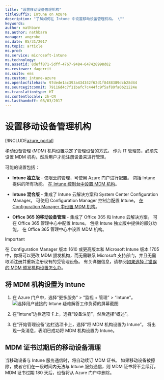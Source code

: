 ```yaml
---
title: "设置移动设备管理机构"
titleSuffix: Intune on Azure
description: "了解如何在 Intune 中设置移动设备管理机构。 \""
keywords: 
author: nathbarn
ms.author: nathbarn
manager: angrobe
ms.date: 05/31/2017
ms.topic: article
ms.prod: 
ms.service: microsoft-intune
ms.technology: 
ms.assetid: 8deff871-5dff-4767-9484-647428998d82
ms.reviewer: dagerrit
ms.suite: ems
ms.custom: intune-azure
ms.openlocfilehash: 97dede1ac393a434342f62d1f8488389dcb28d44
ms.sourcegitcommit: 79116d4c7f11bafc7c444fc9f5af80fa0b21224e
ms.translationtype: HT
ms.contentlocale: zh-CN
ms.lasthandoff: 08/03/2017
---
```

# <a name="set-the-mobile-device-management-authority"></a>设置移动设备管理机构

[!INCLUDE[azure_portal](./includes/azure_portal.md)]

移动设备管理 (MDM) 机构设置决定了管理设备的方式。 作为 IT 管理员，必须先设置 MDM 机构，然后用户才能注册设备来进行管理。

可能的设置包括：

- **Intune 独立版** - 仅限云的管理，可使用 Azure 门户进行配置。 包括 Intune 提供的所有功能。 [在 Intune 控制台中设置 MDM 机构](#set-mdm-authority-to-intune)。

- **Intune 混合版** - 集成了 Intune 云解决方案和 System Center Configuration Manager。 可使用 Configuration Manager 控制台配置 Intune。 [在 Configuration Manager 中设置 MDM 机构](https://docs.microsoft.com/sccm/mdm/deploy-use/configure-intune-subscription)。

- **Office 365 的移动设备管理** - 集成了 Office 365 和 Intune 云解决方案。 可在 Office 365 管理中心中配置 Intune。 包括 Intune 独立版中提供的部分功能。 在 Office 365 管理中心中设置 MDM 机构。

>[!IMPORTANT]    
在 Configuration Manager 版本 1610 或更高版本和 Microsoft Intune 版本 1705 中，你将可以更改 MDM 颁发机构，而无需联系 Microsoft 支持部门，并且无需取消注册并重新注册现有的受管理设备。 有关详细信息，请参阅[如果选择了错误的 MDM 颁发机构设置怎么办](/intune-classic/deploy-use/prerequisites-for-enrollment#what-to-do-if-you-choose-the-wrong-mdm-authority-setting)。

## <a name="set-mdm-authority-to-intune"></a>将 MDM 机构设置为 Intune

1. 在 Azure 门户中，选择“更多服务” > “监视 + 管理” > “Intune”。
  ![选择用户链接的 Intune 疑难解答工作负荷的屏幕截图](media/set-mdm-auth.png)
2. 在“Intune”边栏选项卡上，选择“设备注册”，然后选择“概述”。

3. 在“开始管理设备”边栏选项卡上，选择“将 MDM 机构设置为 Intune”。 将出现一条消息，表明已成功将 MDM 机构设置为 Intune。

## <a name="mobile-device-cleanup-after-mdm-certificate-expiration"></a>MDM 证书过期后的移动设备清理

当移动设备与 Intune 服务通信时，将自动续订 MDM 证书。 如果移动设备被擦除，或者它们在一段时间内无法与 Intune 服务通信，则 MDM 证书将不会续订。 MDM 证书过期 180 天后，设备将从 Azure 门户中删除。
